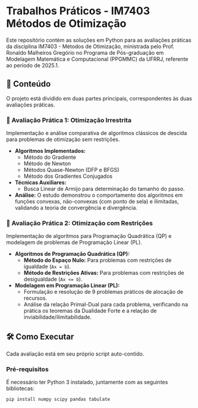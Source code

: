 # Trabalhos Práticos - IM7403 Métodos de Otimização

Este repositório contém as soluções em Python para as avaliações práticas da disciplina IM7403 - Métodos de Otimização, ministrada pelo Prof. Ronaldo Malheiros Gregório no Programa de Pós-graduação em Modelagem Matemática e Computacional (PPGMMC) da UFRRJ, referente ao período de 2025.1.

## 📝 Conteúdo

O projeto está dividido em duas partes principais, correspondentes às duas avaliações práticas.

### 🚀 Avaliação Prática 1: Otimização Irrestrita

Implementação e análise comparativa de algoritmos clássicos de descida para problemas de otimização sem restrições.

* **Algoritmos Implementados:**
    * Método do Gradiente
    * Método de Newton
    * Métodos Quase-Newton (DFP e BFGS)
    * Método dos Gradientes Conjugados
* **Técnicas Auxiliares:**
    * Busca Linear de Armijo para determinação do tamanho do passo.
* **Análise:** O estudo demonstrou o comportamento dos algoritmos em funções convexas, não-convexas (com ponto de sela) e ilimitadas, validando a teoria de convergência e divergência.

### 🎯 Avaliação Prática 2: Otimização com Restrições

Implementação de algoritmos para Programação Quadrática (QP) e modelagem de problemas de Programação Linear (PL).

* **Algoritmos de Programação Quadrática (QP):**
    * **Método do Espaço Nulo:** Para problemas com restrições de igualdade (`Ax = b`).
    * **Método de Restrições Ativas:** Para problemas com restrições de desigualdade (`Ax <= b`).
* **Modelagem em Programação Linear (PL):**
    * Formulação e resolução de 9 problemas práticos de alocação de recursos.
    * Análise da relação Primal-Dual para cada problema, verificando na prática os teoremas da Dualidade Forte e a relação de inviabilidade/ilimitabilidade.

## 🛠️ Como Executar

Cada avaliação está em seu próprio script auto-contido.

### Pré-requisitos

É necessário ter Python 3 instalado, juntamente com as seguintes bibliotecas:

```bash
pip install numpy scipy pandas tabulate
